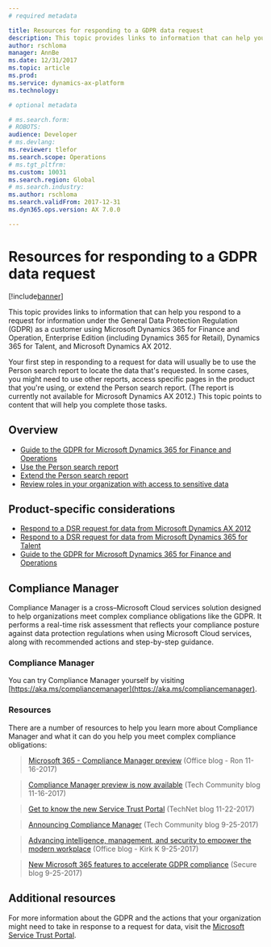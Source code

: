 ```yaml
---
# required metadata

title: Resources for responding to a GDPR data request
description: This topic provides links to information that can help you respond to a data rights request under the General Data Protection Regulation (GDPR) as a customer using Microsoft Dynamics 365 for Finance and Operation, Enterprise Edition, and other Dynamics products.
author: rschloma
manager: AnnBe
ms.date: 12/31/2017
ms.topic: article
ms.prod: 
ms.service: dynamics-ax-platform
ms.technology: 

# optional metadata

# ms.search.form: 
# ROBOTS: 
audience: Developer
# ms.devlang: 
ms.reviewer: tlefor
ms.search.scope: Operations
# ms.tgt_pltfrm: 
ms.custom: 10031
ms.search.region: Global
# ms.search.industry: 
ms.author: rschloma
ms.search.validFrom: 2017-12-31
ms.dyn365.ops.version: AX 7.0.0

---
```


# Resources for responding to a GDPR data request

[!include[banner](../includes/banner.md)]

This topic provides links to information that can help you respond to a request for information under the General Data Protection Regulation (GDPR) as a customer using Microsoft Dynamics 365 for Finance and Operation, Enterprise Edition (including Dynamics 365 for Retail), Dynamics 365 for Talent, and Microsoft Dynamics AX 2012. 

Your first step in responding to a request for data will usually be to use the Person search report to locate the data that's requested. In some cases, you might need to use other reports, access specific pages in the product that you're using, or extend the Person search report. (The report is currently not available for Microsoft Dynamics AX 2012.) This topic points to content that will help you complete those tasks.

## Overview

- [Guide to the GDPR for Microsoft Dynamics 365 for Finance and Operations](gdpr-guide.md)
- [Use the Person search report](gdpr-person-search-report.md)
- [Extend the Person search report](gdpr-extend-person-search-report.md)
- [Review roles in your organization with access to sensitive data](gdpr-auditing-sensitive-data.md)


## Product-specific considerations

- [Respond to a DSR request for data from Microsoft Dynamics AX 2012](gdpr-ax2012.md)
- [Respond to a DSR request for data from Microsoft Dynamics 365 for Talent](respond-dsr-request-talent.md)
- [Guide to the GDPR for Microsoft Dynamics 365 for Finance and Operations](gdpr-guide.md)

## Compliance Manager
Compliance Manager is a cross–Microsoft Cloud services solution designed to help organizations meet complex compliance obligations like the GDPR. It performs a real-time risk assessment that reflects your compliance posture against data protection regulations when using Microsoft Cloud services, along with recommended actions and step-by-step guidance.

### Compliance Manager
You can try Compliance Manager yourself by visiting [https://aka.ms/compliancemanager](https://aka.ms/compliancemanager).

### Resources
There are a number of resources to help you learn more about Compliance Manager and what it can do you help you meet complex compliance obligations:

> [Microsoft 365 - Compliance Manager preview](https://blogs.office.com/en-us/2017/11/16/microsoft-365-helps-businesses-increase-trust-and-innovation-through-compliance-with-compliance-manager-preview/) (Office blog - Ron 11-16-2017)

> [Compliance Manager preview is now available](https://techcommunity.microsoft.com/t5/Security-Privacy-and-Compliance/Compliance-Manager-Preview-is-now-available/ba-p/124662) (Tech Community blog 11-16-2017)

> [Get to know the new Service Trust Portal](https://blogs.technet.microsoft.com/scottschnoll/2017/11/21/get-to-know-the-new-service-trust-portal/) (TechNet blog 11-22-2017) 

> [Announcing Compliance Manager](https://techcommunity.microsoft.com/t5/Security-Privacy-and-Compliance/Manage-Your-Compliance-from-One-Place-Announcing-Compliance/ba-p/106493) (Tech Community blog 9-25-2017)

> [Advancing intelligence, management, and security to empower the modern workplace](https://blogs.office.com/en-us/2017/09/25/advancing-intelligence-management-and-security-to-empower-the-modern-workplace/) (Office blog - Kirk K 9-25-2017)

> [New Microsoft 365 features to accelerate GDPR compliance](https://blogs.microsoft.com/microsoftsecure/2017/09/25/new-microsoft-365-features-to-accelerate-gdpr-compliance/) (Secure blog 9-25-2017)


## Additional resources

For more information about the GDPR and the actions that your organization might need to take in response to a request for data, visit the [Microsoft Service Trust Portal](https://servicetrust.microsoft.com/ViewPage/TrustDocuments?command=Download&downloadType=Document&downloadId=77b002ad-06f7-4a9b-8493-e18e2cb0577f&docTab=6d000410-c9e9-11e7-9a91-892aae8839ad_FAQ%20and%20White%20Papers).
